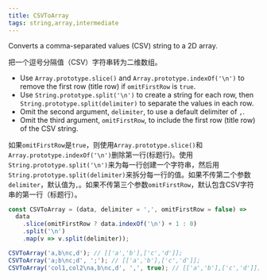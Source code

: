 ```yaml
---
title: CSVToArray
tags: string,array,intermediate
---
```


Converts a comma-separated values (CSV) string to a 2D array.

把一个逗号分隔值（CSV）字符串转为二维数组。

- Use `Array.prototype.slice()` and `Array.prototype.indexOf('\n')` to remove the first row (title row) if `omitFirstRow` is `true`.
- Use `String.prototype.split('\n')` to create a string for each row, then `String.prototype.split(delimiter)` to separate the values in each row.
- Omit the second argument, `delimiter`, to use a default delimiter of `,`.
- Omit the third argument, `omitFirstRow`, to include the first row (title row) of the CSV string.

如果`omitFirstRow`是`true`，则使用`Array.prototype.slice()`和`Array.prototype.indexOf('\n')`删除第一行(标题行)。使用`String.prototype.split('\n')`来为每一行创建一个字符串，然后用`String.prototype.split(delimiter)`来拆分每一行的值。如果不传第二个参数`delimiter`，默认值为`,`。如果不传第三个参数`omitFirstRow`，默认包含CSV字符串的第一行（标题行）。

```js
const CSVToArray = (data, delimiter = ',', omitFirstRow = false) =>
  data
    .slice(omitFirstRow ? data.indexOf('\n') + 1 : 0)
    .split('\n')
    .map(v => v.split(delimiter));
```

```js
CSVToArray('a,b\nc,d'); // [['a','b'],['c','d']];
CSVToArray('a;b\nc;d', ';'); // [['a','b'],['c','d']];
CSVToArray('col1,col2\na,b\nc,d', ',', true); // [['a','b'],['c','d']];
```
